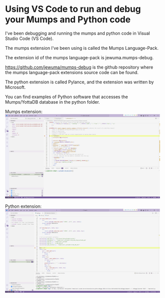 # Using VS Code to run and debug your Mumps and Python code

I've been debugging and running the mumps and python code in Visual Studio Code (VS Code).

The mumps extension I've been using is called the Mumps Language-Pack.

The extension id of the mumps language-pack is jewuma.mumps-debug.

https://github.com/jewuma/mumps-debug is the github repository where the mumps language-pack extensions source code can be found.

The python extension is called Pylance, and the extension was written by Microsoft.

You can find examples of Python software that accesses the Mumps/YottaDB database in the python folder.

Mumps extension:
![screenshot1](./screenshots/vscode-mumps.png)

Python extension:
![screenshot2](./screenshots/vscode-python.png)